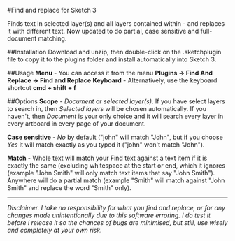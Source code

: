 #Find and replace for Sketch 3

Finds text in selected layer(s) and all layers contained within - and replaces it with different text.  Now updated to do partial, case sensitive and full-document matching.

##Installation
Download and unzip, then double-click on the .sketchplugin file to copy it to the plugins folder and install automatically into Sketch 3. 

##Usage
**Menu** - You can access it from the menu **Plugins -> Find And Replace -> Find and Replace** 
**Keyboard** - Alternatively, use the keyboard shortcut **cmd + shift + f**

##Options
**Scope** - *Document* or *selected layer(s)*.  If you have select layers to search in, then *Selected layers* will be chosen automatically.  If you haven't, then *Document* is your only choice and it will search every layer in every artboard in every page of your document.

**Case sensitive** - *No* by default ("john" will match "John", but if you choose *Yes* it will match exactly as you typed it ("john" won't match "John").

**Match** - Whole text will match your Find text against a text item if it is exactly the same (excluding whitespace at the start or end, which it ignores (example "John Smith" will only match text items that say "John Smith").  Anywhere will do a partial match (example "Smith" will match against "John Smith" and replace the word "Smith" only).  

  
***
*Disclaimer.  I take no responsibility for what you find and replace, or for any changes made unintentionally due to this software erroring.  I do test it before I release it so the chances of bugs are minimised, but still, use wisely and completely at your own risk.*

